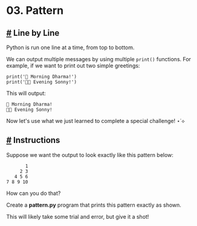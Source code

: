 # 03\. Pattern

## [#](https://www.codedex.io/python/03-pattern#line-by-line) Line by Line

Python is run one line at a time, from top to bottom.

We can output multiple messages by using multiple `print()` functions. For example, if we want to print out two simple greetings:

    print('🌻 Morning Dharma!')
    print('🙋🏽 Evening Sonny!')
    

This will output:

    🌻 Morning Dharma!
    🙋🏽 Evening Sonny!
    

Now let's use what we just learned to complete a special challenge! ⋆˙⟡

## [#](https://www.codedex.io/python/03-pattern#instructions) Instructions

Suppose we want the output to look exactly like this pattern below:

           1
         2 3
       4 5 6
    7 8 9 10
    

How can you do that?

Create a **pattern.py** program that prints this pattern exactly as shown.

This will likely take some trial and error, but give it a shot!



